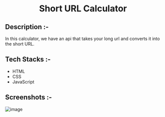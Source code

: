 # <p align="center">Short URL Calculator</p>

## Description :-

In this calculator, we have an api that takes your long url and converts it into the short URL.

## Tech Stacks :-

- HTML
- CSS
- JavaScript

## Screenshots :-

![image](https://github.com/Rakesh9100/CalcDiverse/assets/73993775/dd6af714-0337-4a39-8303-3ae7ca777ca3)
